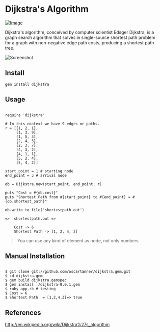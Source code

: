 # Dijkstra's Algorithm 

[ ![Image](https://badge.fury.io/rb/dijkstra.svg "Image title") ](https://rubygems.org/gems/dijkstra "Badge")

Dijkstra's algorithm, conceived by computer scientist Edsger Dijkstra, is a graph search algorithm that solves in single-source
shortest path problem for a graph with non-negative edge path costs, producing a shortest path tree. 

![Screenshot](http://farm6.staticflickr.com/5572/15142640541_6ea1eb3d48.jpg)


## Install

```
gem install dijkstra 
```


## Usage

```

require 'dijkstra'

# In this context we have 9 edges or paths.
r = [[1, 2, 1],
     [1, 3, 9],
     [1, 5, 3],
     [2, 4, 3],
     [2, 3, 7],
     [4, 3, 2],
     [4, 1, 1],
     [5, 2, 4],
     [5, 4, 2]]

start_point = 1 # starting node
end_point = 3 # arrival node

ob = Dijkstra.new(start_point, end_point, r)

puts "Cost = #{ob.cost}"
puts "Shortest Path from #{start_point} to #{end_point} = #{ob.shortest_path}"

ob.write_to_file('shortestpath.out')

=>  shortestpath.out =>

    Cost -> 6
    Shortest Path -> [1, 2, 4, 3]

```

> You can use any kind of element as node, not only numbers


## Manual Installation

```

$ git clone git://github.com/oscartanner/dijkstra.gem.git
$ cd dijkstra.gem
$ gem build dijkstra.gemspec
$ gem install ./dijkstra-0.0.1.gem
$ ruby app.rb # testing
$ Cost = 6
$ Shortest Path  = [1,2,4,3]=> true

```


## References
  http://en.wikipedia.org/wiki/Dijkstra%27s_algorithm
